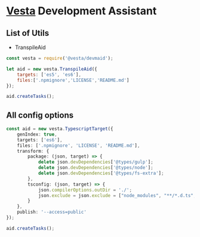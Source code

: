 # [Vesta](http://vestarayanafzar.com) Development Assistant
 

## List of Utils
* TranspileAid

```javascript
const vesta = require('@vesta/devmaid');

let aid = new vesta.TranspileAid({
    targets: ['es5', 'es6'],
    files:['.npmignore','LICENSE','README.md']
});

aid.createTasks();
```

## All config options

```typescript
const aid = new vesta.TypescriptTarget({
    genIndex: true,
    targets: ['es6'],
    files: ['.npmignore', 'LICENSE', 'README.md'],
    transform: {
        package: (json, target) => {
            delete json.devDependencies['@types/gulp'];
            delete json.devDependencies['@types/node'];
            delete json.devDependencies['@types/fs-extra'];
        },
        tsconfig: (json, target) => {
            json.compilerOptions.outDir = './';
            json.exclude = json.exclude = ["node_modules", "**/*.d.ts", "**/*.js"];
        }
    },
    publish: '--access=public'
});

aid.createTasks();
```